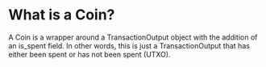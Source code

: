 # What is a Coin?

A Coin is a wrapper around a TransactionOutput object with
the addition of an is_spent field. In other words, this is
just a TransactionOutput that has either been spent or has not
been spent (UTXO).